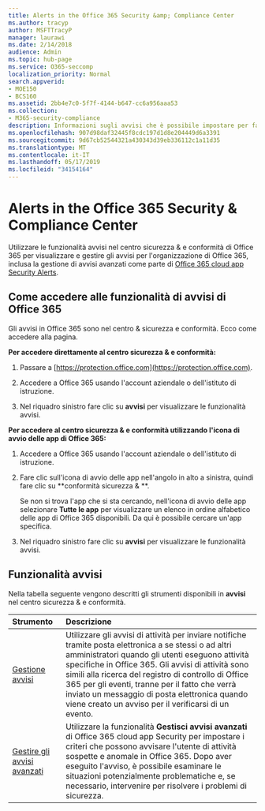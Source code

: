 ```yaml
---
title: Alerts in the Office 365 Security &amp; Compliance Center
ms.author: tracyp
author: MSFTTracyP
manager: laurawi
ms.date: 2/14/2018
audience: Admin
ms.topic: hub-page
ms.service: O365-seccomp
localization_priority: Normal
search.appverid:
- MOE150
- BCS160
ms.assetid: 2bb4e7c0-5f7f-4144-b647-cc6a956aaa53
ms.collection:
- M365-security-compliance
description: Informazioni sugli avvisi che è possibile impostare per facilitare la sicurezza in Office 365.
ms.openlocfilehash: 907d98daf32445f8cdc197d1d8e204449d6a3391
ms.sourcegitcommit: 9d67cb52544321a430343d39eb336112c1a11d35
ms.translationtype: MT
ms.contentlocale: it-IT
ms.lasthandoff: 05/17/2019
ms.locfileid: "34154164"
---
```

# <a name="alerts-in-the-office-365-security-amp-compliance-center"></a>Alerts in the Office 365 Security &amp; Compliance Center

Utilizzare le funzionalità avvisi nel centro sicurezza &amp; e conformità di Office 365 per visualizzare e gestire gli avvisi per l'organizzazione di Office 365, inclusa la gestione di avvisi avanzati come parte di [Office 365 cloud app Security Alerts](office-365-cas-overview.md).
  
## <a name="how-to-get-to-the-office-365-alerts-features"></a>Come accedere alle funzionalità di avvisi di Office 365

Gli avvisi in Office 365 sono nel centro &amp; sicurezza e conformità. Ecco come accedere alla pagina.
  
 **Per accedere direttamente al centro sicurezza &amp; e conformità:**
  
1. Passare a [https://protection.office.com](https://protection.office.com).
    
2. Accedere a Office 365 usando l'account aziendale o dell'istituto di istruzione. 
    
3. Nel riquadro sinistro fare clic su **avvisi** per visualizzare le funzionalità avvisi. 
    
 **Per accedere al centro sicurezza &amp; e conformità utilizzando l'icona di avvio delle app di Office 365:**
  
1. Accedere a Office 365 usando l'account aziendale o dell'istituto di istruzione. 
    
2. Fare clic sull'icona di avvio delle app nell'angolo in alto a sinistra, quindi fare clic su **conformità sicurezza &amp; **.
    
    Se non si trova l'app che si sta cercando, nell'icona di avvio delle app selezionare **Tutte le app** per visualizzare un elenco in ordine alfabetico delle app di Office 365 disponibili. Da qui è possibile cercare un'app specifica. 
    
3. Nel riquadro sinistro fare clic su **avvisi** per visualizzare le funzionalità avvisi. 
    
## <a name="alerts-features"></a>Funzionalità avvisi

Nella tabella seguente vengono descritti gli strumenti disponibili in **avvisi** nel centro sicurezza &amp; e conformità. 
  
|**Strumento**|**Descrizione**|
|:-----|:-----|
|[Gestione avvisi](create-activity-alerts.md) <br/> |Utilizzare gli avvisi di attività per inviare notifiche tramite posta elettronica a se stessi o ad altri amministratori quando gli utenti eseguono attività specifiche in Office 365. Gli avvisi di attività sono simili alla ricerca del registro di controllo di Office 365 per gli eventi, tranne per il fatto che verrà inviato un messaggio di posta elettronica quando viene creato un avviso per il verificarsi di un evento.  <br/> |
|[Gestire gli avvisi avanzati](https://docs.microsoft.com/cloud-app-security/what-is-cloud-app-security) <br/> |Utilizzare la funzionalità **Gestisci avvisi avanzati** di Office 365 cloud app Security per impostare i criteri che possono avvisare l'utente di attività sospette e anomale in Office 365. Dopo aver eseguito l'avviso, è possibile esaminare le situazioni potenzialmente problematiche e, se necessario, intervenire per risolvere i problemi di sicurezza.  <br/> |
   

